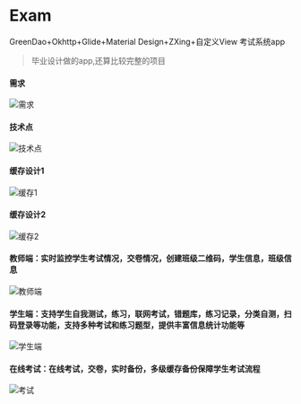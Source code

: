 # Exam
GreenDao+Okhttp+Glide+Material Design+ZXing+自定义View 考试系统app
>毕业设计做的app,还算比较完整的项目
#### 需求
![需求](https://github.com/sdfdzx/Exam/blob/master/use.png)
#### 技术点
![技术点](https://github.com/sdfdzx/Exam/blob/master/key.png)
#### 缓存设计1
![缓存1](https://github.com/sdfdzx/Exam/blob/master/cache1.png)
#### 缓存设计2
![缓存2](https://github.com/sdfdzx/Exam/blob/master/cache2.png)
#### 教师端：实时监控学生考试情况，交卷情况，创建班级二维码，学生信息，班级信息
![教师端](https://github.com/sdfdzx/Exam/blob/master/pic.png)
#### 学生端：支持学生自我测试，练习，联网考试，错题库，练习记录，分类自测，扫码登录等功能，支持多种考试和练习题型，提供丰富信息统计功能等
![学生端](https://github.com/sdfdzx/Exam/blob/master/pic2.png)
#### 在线考试：在线考试，交卷，实时备份，多级缓存备份保障学生考试流程
![考试](https://github.com/sdfdzx/Exam/blob/master/pic3.png)
